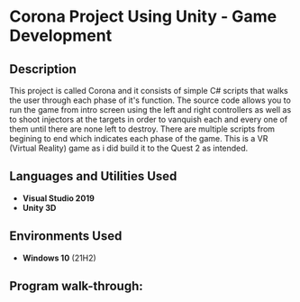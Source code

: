 <h1>Corona Project Using Unity - Game Development</h1>

<h2>Description</h2>
This project is called Corona and it consists of simple C# scripts that walks the user through each phase of it's function. The source code allows you to run the game from intro screen using the left and right controllers as well as to shoot injectors at the targets in order to vanquish each and every one of them until there are none left to destroy. There are multiple scripts from begining to end which indicates each phase of the game. This is a VR (Virtual Reality) game as i did build it to the Quest 2 as intended. 
<br />


<h2>Languages and Utilities Used</h2>

- <b>Visual Studio 2019</b> 
- <b>Unity 3D</b>

<h2>Environments Used </h2>

- <b>Windows 10</b> (21H2)

<h2>Program walk-through:</h2>

<br />
<br />

</p>
